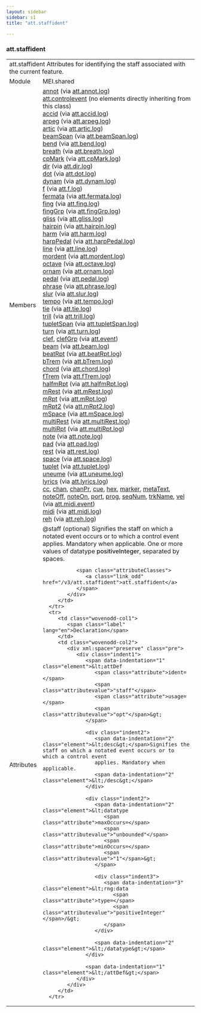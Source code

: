 ```yaml
---
layout: sidebar
sidebar: s1
title: "att.staffident"

---
```


<div class="classSpec att">
   <h3 id="att.staffident">att.staffident</h3>
   <table class="wovenodd">
      <tr>
         <td colspan="2" class="wovenodd-col2">
            <span class="label">att.staffident</span> Attributes for identifying the staff associated with the current feature.
         </td>
      </tr>
      <tr>
         <td class="wovenodd-col1">
            <span class="label" lang="en">Module</span>
         </td>
         <td class="wovenodd-col2">MEI.shared</td>
      </tr>
      <tr>
         <td class="wovenodd-col1">
            <span class="label" lang="en">Members</span>
         </td>
         <td class="wovenodd-col2">
            <div class="parent">
               <div>
                  <a class="link_odd_elementSpec" href="/v3/annot">annot</a>
                  <span> (via 
                     <a class="link_odd_classSpec" href="/v3/att.annot.log">att.annot.log</a>)
                  </span>
               </div>
               <div>
                  <span>
                     <a class="link_odd_classSpec" href="/v3/att.controlevent">att.controlevent</a> (no elements directly inheriting from this class)
                  </span>
               </div>
               <div>
                  <a class="link_odd_elementSpec" href="/v3/accid">accid</a>
                  <span> (via 
                     <a class="link_odd_classSpec" href="/v3/att.accid.log">att.accid.log</a>)
                  </span>
               </div>
               <div>
                  <a class="link_odd_elementSpec" href="/v3/arpeg">arpeg</a>
                  <span> (via 
                     <a class="link_odd_classSpec" href="/v3/att.arpeg.log">att.arpeg.log</a>)
                  </span>
               </div>
               <div>
                  <a class="link_odd_elementSpec" href="/v3/artic">artic</a>
                  <span> (via 
                     <a class="link_odd_classSpec" href="/v3/att.artic.log">att.artic.log</a>)
                  </span>
               </div>
               <div>
                  <a class="link_odd_elementSpec" href="/v3/beamSpan">beamSpan</a>
                  <span> (via 
                     <a class="link_odd_classSpec" href="/v3/att.beamSpan.log">att.beamSpan.log</a>)
                  </span>
               </div>
               <div>
                  <a class="link_odd_elementSpec" href="/v3/bend">bend</a>
                  <span> (via 
                     <a class="link_odd_classSpec" href="/v3/att.bend.log">att.bend.log</a>)
                  </span>
               </div>
               <div>
                  <a class="link_odd_elementSpec" href="/v3/breath">breath</a>
                  <span> (via 
                     <a class="link_odd_classSpec" href="/v3/att.breath.log">att.breath.log</a>)
                  </span>
               </div>
               <div>
                  <a class="link_odd_elementSpec" href="/v3/cpMark">cpMark</a>
                  <span> (via 
                     <a class="link_odd_classSpec" href="/v3/att.cpMark.log">att.cpMark.log</a>)
                  </span>
               </div>
               <div>
                  <a class="link_odd_elementSpec" href="/v3/dir">dir</a>
                  <span> (via 
                     <a class="link_odd_classSpec" href="/v3/att.dir.log">att.dir.log</a>)
                  </span>
               </div>
               <div>
                  <a class="link_odd_elementSpec" href="/v3/dot">dot</a>
                  <span> (via 
                     <a class="link_odd_classSpec" href="/v3/att.dot.log">att.dot.log</a>)
                  </span>
               </div>
               <div>
                  <a class="link_odd_elementSpec" href="/v3/dynam">dynam</a>
                  <span> (via 
                     <a class="link_odd_classSpec" href="/v3/att.dynam.log">att.dynam.log</a>)
                  </span>
               </div>
               <div>
                  <a class="link_odd_elementSpec" href="/v3/f">f</a>
                  <span> (via 
                     <a class="link_odd_classSpec" href="/v3/att.f.log">att.f.log</a>)
                  </span>
               </div>
               <div>
                  <a class="link_odd_elementSpec" href="/v3/fermata">fermata</a>
                  <span> (via 
                     <a class="link_odd_classSpec" href="/v3/att.fermata.log">att.fermata.log</a>)
                  </span>
               </div>
               <div>
                  <a class="link_odd_elementSpec" href="/v3/fing">fing</a>
                  <span> (via 
                     <a class="link_odd_classSpec" href="/v3/att.fing.log">att.fing.log</a>)
                  </span>
               </div>
               <div>
                  <a class="link_odd_elementSpec" href="/v3/fingGrp">fingGrp</a>
                  <span> (via 
                     <a class="link_odd_classSpec" href="/v3/att.fingGrp.log">att.fingGrp.log</a>)
                  </span>
               </div>
               <div>
                  <a class="link_odd_elementSpec" href="/v3/gliss">gliss</a>
                  <span> (via 
                     <a class="link_odd_classSpec" href="/v3/att.gliss.log">att.gliss.log</a>)
                  </span>
               </div>
               <div>
                  <a class="link_odd_elementSpec" href="/v3/hairpin">hairpin</a>
                  <span> (via 
                     <a class="link_odd_classSpec" href="/v3/att.hairpin.log">att.hairpin.log</a>)
                  </span>
               </div>
               <div>
                  <a class="link_odd_elementSpec" href="/v3/harm">harm</a>
                  <span> (via 
                     <a class="link_odd_classSpec" href="/v3/att.harm.log">att.harm.log</a>)
                  </span>
               </div>
               <div>
                  <a class="link_odd_elementSpec" href="/v3/harpPedal">harpPedal</a>
                  <span> (via 
                     <a class="link_odd_classSpec" href="/v3/att.harpPedal.log">att.harpPedal.log</a>)
                  </span>
               </div>
               <div>
                  <a class="link_odd_elementSpec" href="/v3/line">line</a>
                  <span> (via 
                     <a class="link_odd_classSpec" href="/v3/att.line.log">att.line.log</a>)
                  </span>
               </div>
               <div>
                  <a class="link_odd_elementSpec" href="/v3/mordent">mordent</a>
                  <span> (via 
                     <a class="link_odd_classSpec" href="/v3/att.mordent.log">att.mordent.log</a>)
                  </span>
               </div>
               <div>
                  <a class="link_odd_elementSpec" href="/v3/octave">octave</a>
                  <span> (via 
                     <a class="link_odd_classSpec" href="/v3/att.octave.log">att.octave.log</a>)
                  </span>
               </div>
               <div>
                  <a class="link_odd_elementSpec" href="/v3/ornam">ornam</a>
                  <span> (via 
                     <a class="link_odd_classSpec" href="/v3/att.ornam.log">att.ornam.log</a>)
                  </span>
               </div>
               <div>
                  <a class="link_odd_elementSpec" href="/v3/pedal">pedal</a>
                  <span> (via 
                     <a class="link_odd_classSpec" href="/v3/att.pedal.log">att.pedal.log</a>)
                  </span>
               </div>
               <div>
                  <a class="link_odd_elementSpec" href="/v3/phrase">phrase</a>
                  <span> (via 
                     <a class="link_odd_classSpec" href="/v3/att.phrase.log">att.phrase.log</a>)
                  </span>
               </div>
               <div>
                  <a class="link_odd_elementSpec" href="/v3/slur">slur</a>
                  <span> (via 
                     <a class="link_odd_classSpec" href="/v3/att.slur.log">att.slur.log</a>)
                  </span>
               </div>
               <div>
                  <a class="link_odd_elementSpec" href="/v3/tempo">tempo</a>
                  <span> (via 
                     <a class="link_odd_classSpec" href="/v3/att.tempo.log">att.tempo.log</a>)
                  </span>
               </div>
               <div>
                  <a class="link_odd_elementSpec" href="/v3/tie">tie</a>
                  <span> (via 
                     <a class="link_odd_classSpec" href="/v3/att.tie.log">att.tie.log</a>)
                  </span>
               </div>
               <div>
                  <a class="link_odd_elementSpec" href="/v3/trill">trill</a>
                  <span> (via 
                     <a class="link_odd_classSpec" href="/v3/att.trill.log">att.trill.log</a>)
                  </span>
               </div>
               <div>
                  <a class="link_odd_elementSpec" href="/v3/tupletSpan">tupletSpan</a>
                  <span> (via 
                     <a class="link_odd_classSpec" href="/v3/att.tupletSpan.log">att.tupletSpan.log</a>)
                  </span>
               </div>
               <div>
                  <a class="link_odd_elementSpec" href="/v3/turn">turn</a>
                  <span> (via 
                     <a class="link_odd_classSpec" href="/v3/att.turn.log">att.turn.log</a>)
                  </span>
               </div>
               <div>
                  <a class="link_odd_elementSpec" href="/v3/clef">clef</a>, 
                  <a class="link_odd_elementSpec" href="/v3/clefGrp">clefGrp</a>
                  <span> (via 
                     <a class="link_odd_classSpec" href="/v3/att.event">att.event</a>)
                  </span>
               </div>
               <div>
                  <a class="link_odd_elementSpec" href="/v3/beam">beam</a>
                  <span> (via 
                     <a class="link_odd_classSpec" href="/v3/att.beam.log">att.beam.log</a>)
                  </span>
               </div>
               <div>
                  <a class="link_odd_elementSpec" href="/v3/beatRpt">beatRpt</a>
                  <span> (via 
                     <a class="link_odd_classSpec" href="/v3/att.beatRpt.log">att.beatRpt.log</a>)
                  </span>
               </div>
               <div>
                  <a class="link_odd_elementSpec" href="/v3/bTrem">bTrem</a>
                  <span> (via 
                     <a class="link_odd_classSpec" href="/v3/att.bTrem.log">att.bTrem.log</a>)
                  </span>
               </div>
               <div>
                  <a class="link_odd_elementSpec" href="/v3/chord">chord</a>
                  <span> (via 
                     <a class="link_odd_classSpec" href="/v3/att.chord.log">att.chord.log</a>)
                  </span>
               </div>
               <div>
                  <a class="link_odd_elementSpec" href="/v3/fTrem">fTrem</a>
                  <span> (via 
                     <a class="link_odd_classSpec" href="/v3/att.fTrem.log">att.fTrem.log</a>)
                  </span>
               </div>
               <div>
                  <a class="link_odd_elementSpec" href="/v3/halfmRpt">halfmRpt</a>
                  <span> (via 
                     <a class="link_odd_classSpec" href="/v3/att.halfmRpt.log">att.halfmRpt.log</a>)
                  </span>
               </div>
               <div>
                  <a class="link_odd_elementSpec" href="/v3/mRest">mRest</a>
                  <span> (via 
                     <a class="link_odd_classSpec" href="/v3/att.mRest.log">att.mRest.log</a>)
                  </span>
               </div>
               <div>
                  <a class="link_odd_elementSpec" href="/v3/mRpt">mRpt</a>
                  <span> (via 
                     <a class="link_odd_classSpec" href="/v3/att.mRpt.log">att.mRpt.log</a>)
                  </span>
               </div>
               <div>
                  <a class="link_odd_elementSpec" href="/v3/mRpt2">mRpt2</a>
                  <span> (via 
                     <a class="link_odd_classSpec" href="/v3/att.mRpt2.log">att.mRpt2.log</a>)
                  </span>
               </div>
               <div>
                  <a class="link_odd_elementSpec" href="/v3/mSpace">mSpace</a>
                  <span> (via 
                     <a class="link_odd_classSpec" href="/v3/att.mSpace.log">att.mSpace.log</a>)
                  </span>
               </div>
               <div>
                  <a class="link_odd_elementSpec" href="/v3/multiRest">multiRest</a>
                  <span> (via 
                     <a class="link_odd_classSpec" href="/v3/att.multiRest.log">att.multiRest.log</a>)
                  </span>
               </div>
               <div>
                  <a class="link_odd_elementSpec" href="/v3/multiRpt">multiRpt</a>
                  <span> (via 
                     <a class="link_odd_classSpec" href="/v3/att.multiRpt.log">att.multiRpt.log</a>)
                  </span>
               </div>
               <div>
                  <a class="link_odd_elementSpec" href="/v3/note">note</a>
                  <span> (via 
                     <a class="link_odd_classSpec" href="/v3/att.note.log">att.note.log</a>)
                  </span>
               </div>
               <div>
                  <a class="link_odd_elementSpec" href="/v3/pad">pad</a>
                  <span> (via 
                     <a class="link_odd_classSpec" href="/v3/att.pad.log">att.pad.log</a>)
                  </span>
               </div>
               <div>
                  <a class="link_odd_elementSpec" href="/v3/rest">rest</a>
                  <span> (via 
                     <a class="link_odd_classSpec" href="/v3/att.rest.log">att.rest.log</a>)
                  </span>
               </div>
               <div>
                  <a class="link_odd_elementSpec" href="/v3/space">space</a>
                  <span> (via 
                     <a class="link_odd_classSpec" href="/v3/att.space.log">att.space.log</a>)
                  </span>
               </div>
               <div>
                  <a class="link_odd_elementSpec" href="/v3/tuplet">tuplet</a>
                  <span> (via 
                     <a class="link_odd_classSpec" href="/v3/att.tuplet.log">att.tuplet.log</a>)
                  </span>
               </div>
               <div>
                  <a class="link_odd_elementSpec" href="/v3/uneume">uneume</a>
                  <span> (via 
                     <a class="link_odd_classSpec" href="/v3/att.uneume.log">att.uneume.log</a>)
                  </span>
               </div>
               <div>
                  <a class="link_odd_elementSpec" href="/v3/lyrics">lyrics</a>
                  <span> (via 
                     <a class="link_odd_classSpec" href="/v3/att.lyrics.log">att.lyrics.log</a>)
                  </span>
               </div>
               <div>
                  <a class="link_odd_elementSpec" href="/v3/cc">cc</a>, 
                  <a class="link_odd_elementSpec" href="/v3/chan">chan</a>, 
                  <a class="link_odd_elementSpec" href="/v3/chanPr">chanPr</a>, 
                  <a class="link_odd_elementSpec" href="/v3/cue">cue</a>, 
                  <a class="link_odd_elementSpec" href="/v3/hex">hex</a>, 
                  <a class="link_odd_elementSpec" href="/v3/marker">marker</a>, 
                  <a class="link_odd_elementSpec" href="/v3/metaText">metaText</a>, 
                  <a class="link_odd_elementSpec" href="/v3/noteOff">noteOff</a>, 
                  <a class="link_odd_elementSpec" href="/v3/noteOn">noteOn</a>, 
                  <a class="link_odd_elementSpec" href="/v3/port">port</a>, 
                  <a class="link_odd_elementSpec" href="/v3/prog">prog</a>, 
                  <a class="link_odd_elementSpec" href="/v3/seqNum">seqNum</a>, 
                  <a class="link_odd_elementSpec" href="/v3/trkName">trkName</a>, 
                  <a class="link_odd_elementSpec" href="/v3/vel">vel</a>
                  <span> (via 
                     <a class="link_odd_classSpec" href="/v3/att.midi.event">att.midi.event</a>)
                  </span>
               </div>
               <div>
                  <a class="link_odd_elementSpec" href="/v3/midi">midi</a>
                  <span> (via 
                     <a class="link_odd_classSpec" href="/v3/att.midi.log">att.midi.log</a>)
                  </span>
               </div>
               <div>
                  <a class="link_odd_elementSpec" href="/v3/reh">reh</a>
                  <span> (via 
                     <a class="link_odd_classSpec" href="/v3/att.reh.log">att.reh.log</a>)
                  </span>
               </div>
            </div>
         </td>
      </tr>
      <tr>
         <td class="wovenodd-col1">
            <span class="label" lang="en">Attributes</span>
         </td>
         <td class="wovenodd-col2">
            <div class="attributeDef">
               <span class="attribute">@staff</span>
               <span class="attributeUsage">(optional)</span>
               <span class="attributeDesc">Signifies the staff on which a notated event occurs or to which a control event
                  applies. Mandatory when applicable.
               </span>
               One or more values of datatype 
               <span style="font-weight: 500;">positiveInteger</span>, separated by spaces.
               
               <span class="attributeClasses">
                  <a class="link_odd" href="/v3/att.staffident">att.staffident</a>
               </span>
            </div>
         </td>
      </tr>
      <tr>
         <td class="wovenodd-col1">
            <span class="label" lang="en">Declaration</span>
         </td>
         <td class="wovenodd-col2">
            <div xml:space="preserve" class="pre">
               <div class="indent1">
                  <span data-indentation="1" class="element">&lt;attDef 
                     <span class="attribute">ident=</span>
                     <span class="attributevalue">"staff"</span> 
                     <span class="attribute">usage=</span>
                     <span class="attributevalue">"opt"</span>&gt;
                  </span>
                  
                  <div class="indent2">
                     <span data-indentation="2" class="element">&lt;desc&gt;</span>Signifies the staff on which a notated event occurs or to which a control event
                     applies. Mandatory when applicable.
                     <span data-indentation="2" class="element">&lt;/desc&gt;</span>
                  </div>
                  
                  <div class="indent2">
                     <span data-indentation="2" class="element">&lt;datatype 
                        <span class="attribute">maxOccurs=</span>
                        <span class="attributevalue">"unbounded"</span> 
                        <span class="attribute">minOccurs=</span>
                        <span class="attributevalue">"1"</span>&gt;
                     </span>
                     
                     <div class="indent3">
                        <span data-indentation="3" class="element">&lt;rng:data 
                           <span class="attribute">type=</span>
                           <span class="attributevalue">"positiveInteger"</span>/&gt;
                        </span>
                     </div>
                     
                     <span data-indentation="2" class="element">&lt;/datatype&gt;</span>
                  </div>
                  
                  <span data-indentation="1" class="element">&lt;/attDef&gt;</span>
               </div>
            </div>
         </td>
      </tr>
   </table>
</div>